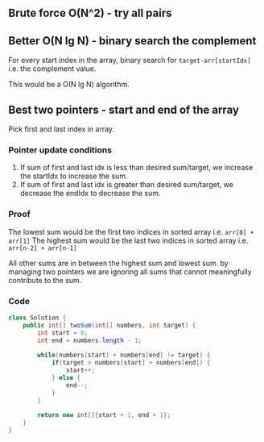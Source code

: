 
## Brute force O(N^2) - try all pairs

## Better O(N lg N) - binary search the complement

For every start index in the array, binary search for `target-arr[startIdx]` i.e. the complement value.

This would be a O(N lg N) algorithm.

## Best two pointers - start and end of the array

Pick first and last index in array.

### Pointer update conditions

1. If sum of first and last idx is less than desired sum/target, we increase the startIdx to increase the sum.
2. If sum of first and last idx is greater than desired sum/target, we decrease the endIdx to decrease the sum.

### Proof

The lowest sum would be the first two indices in sorted array i.e. `arr[0] + arr[1]`
The highest sum would be the last two indices in sorted array i.e. `arr[n-2] + arr[n-1]`

All other sums are in between the highest sum and lowest sum.
by managing two pointers we are ignoring all sums that cannot meaningfully contribute to the sum.

### Code

```java
class Solution {
    public int[] twoSum(int[] numbers, int target) {
        int start = 0;
        int end = numbers.length - 1;
        
        while(numbers[start] + numbers[end] != target) {
            if(target > numbers[start] + numbers[end]) {
                start++;
            } else {
                end--;
            }
        }
        
        return new int[]{start + 1, end + 1};
    }
}
```